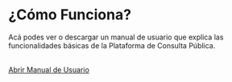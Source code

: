 # ¿Cómo Funciona?

Acá podes ver o descargar un manual de usuario que explica las funcionalidades básicas de la Plataforma de Consulta Pública.
<br>
<br>
<!-- <a class="btn btn-primary btn-lg" href="https://docs.google.com/presentation/d/1zpjxKAsYge7-wCpMjRuHt_5V7zKknIBQeipCSZqZ5AM/edit#slide=id.p" target="_blank">Abrir Manual de Usuario</a> -->
<a class="btn btn-primary btn-lg" href="https://www.argentina.gob.ar/sites/default/files/copia_de_manual_de_ingreso_plataforma_1.pdf" target="_blank">Abrir Manual de Usuario</a>
